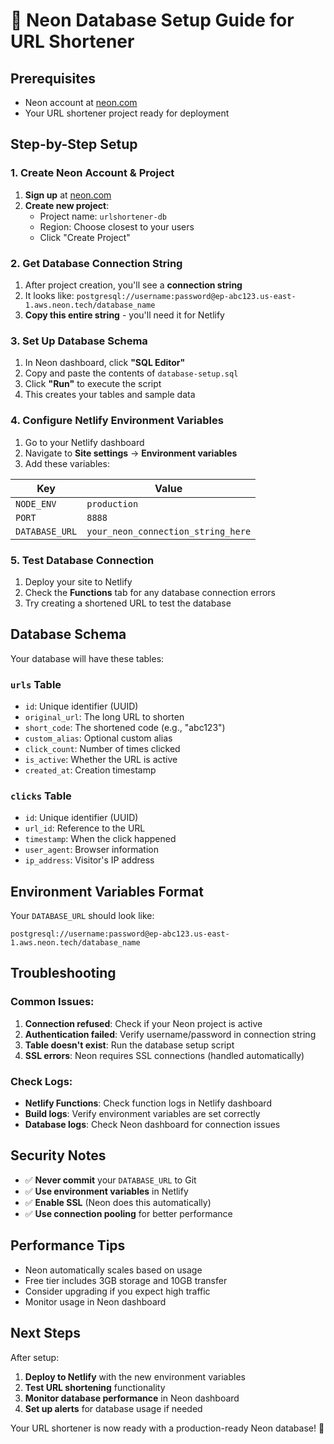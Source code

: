 # 🚀 Neon Database Setup Guide for URL Shortener

## Prerequisites
- Neon account at [neon.com](https://neon.com)
- Your URL shortener project ready for deployment

## Step-by-Step Setup

### 1. Create Neon Account & Project
1. **Sign up** at [neon.com](https://neon.com)
2. **Create new project**:
   - Project name: `urlshortener-db`
   - Region: Choose closest to your users
   - Click "Create Project"

### 2. Get Database Connection String
1. After project creation, you'll see a **connection string**
2. It looks like: `postgresql://username:password@ep-abc123.us-east-1.aws.neon.tech/database_name`
3. **Copy this entire string** - you'll need it for Netlify

### 3. Set Up Database Schema
1. In Neon dashboard, click **"SQL Editor"**
2. Copy and paste the contents of `database-setup.sql`
3. Click **"Run"** to execute the script
4. This creates your tables and sample data

### 4. Configure Netlify Environment Variables
1. Go to your Netlify dashboard
2. Navigate to **Site settings** → **Environment variables**
3. Add these variables:

| Key | Value |
|-----|-------|
| `NODE_ENV` | `production` |
| `PORT` | `8888` |
| `DATABASE_URL` | `your_neon_connection_string_here` |

### 5. Test Database Connection
1. Deploy your site to Netlify
2. Check the **Functions** tab for any database connection errors
3. Try creating a shortened URL to test the database

## Database Schema

Your database will have these tables:

### `urls` Table
- `id`: Unique identifier (UUID)
- `original_url`: The long URL to shorten
- `short_code`: The shortened code (e.g., "abc123")
- `custom_alias`: Optional custom alias
- `click_count`: Number of times clicked
- `is_active`: Whether the URL is active
- `created_at`: Creation timestamp

### `clicks` Table
- `id`: Unique identifier (UUID)
- `url_id`: Reference to the URL
- `timestamp`: When the click happened
- `user_agent`: Browser information
- `ip_address`: Visitor's IP address

## Environment Variables Format

Your `DATABASE_URL` should look like:
```
postgresql://username:password@ep-abc123.us-east-1.aws.neon.tech/database_name
```

## Troubleshooting

### Common Issues:
1. **Connection refused**: Check if your Neon project is active
2. **Authentication failed**: Verify username/password in connection string
3. **Table doesn't exist**: Run the database setup script
4. **SSL errors**: Neon requires SSL connections (handled automatically)

### Check Logs:
- **Netlify Functions**: Check function logs in Netlify dashboard
- **Build logs**: Verify environment variables are set correctly
- **Database logs**: Check Neon dashboard for connection issues

## Security Notes

- ✅ **Never commit** your `DATABASE_URL` to Git
- ✅ **Use environment variables** in Netlify
- ✅ **Enable SSL** (Neon does this automatically)
- ✅ **Use connection pooling** for better performance

## Performance Tips

- Neon automatically scales based on usage
- Free tier includes 3GB storage and 10GB transfer
- Consider upgrading if you expect high traffic
- Monitor usage in Neon dashboard

## Next Steps

After setup:
1. **Deploy to Netlify** with the new environment variables
2. **Test URL shortening** functionality
3. **Monitor database performance** in Neon dashboard
4. **Set up alerts** for database usage if needed

Your URL shortener is now ready with a production-ready Neon database! 🎉
